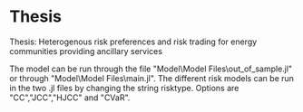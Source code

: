 # Thesis
Thesis: Heterogenous risk preferences and risk trading for energy communities providing ancillary services

The model can be run through the file "Model\Model Files\out_of_sample.jl" or through "Model\Model Files\main.jl". 
The different risk models can be run in the two .jl files by changing the string risktype. Options are "CC","JCC","HJCC" and "CVaR".
